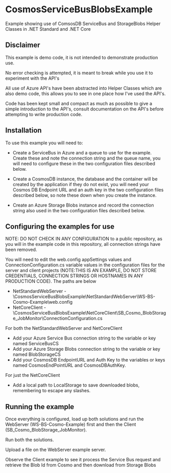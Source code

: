 
# CosmosServiceBusBlobsExample

Example showing use of ComsosDB ServiceBus and StorageBlobs Helper Classes in .NET Standard and .NET Core

## Disclaimer

This example is demo code, it is not intended to demonstrate production use.

No error checking is attempted, it is meant to break while you use it to experiment with the API's

All use of Azure API's have been abstracted into Helper Classes which are also demo code, this allows you to see in one place how I've used the API's.

Code has been kept small and compact as much as possible to give a simple introduction to the API's, consult documentation on the API's before attempting to write production code.

## Installation

To use this example you will need to:

- Create a ServiceBus in Azure and a queue to use for the example. Create these and note the connection string and the queue name, you will need to configure these in the two configuration files described below.

- Create a CosmosDB instance, the database and the container will be created by the application if they do not exist, you will need your Cosmos DB Endpoint URL and an auth key in the two configuration files described below, so note these down when you create the instance.

- Create an Azure Storage Blobs instance and record the connection string also used in the two configuration files described below.

## Configuring the examples for use

NOTE: DO NOT CHECK IN ANY CONFIGURATION to a public repository, as you will in the example code in this repository, all connection strings have been removed.

You will need to edit the web.config appSettings values and ConnectionConfiguration.cs variable values in the configuration files for the server and client projects (NOTE:THIS IS AN EXAMPLE, DO NOT STORE CREDENTIALS, CONNECTION STRINGS OR HOSTNAMES IN ANY PRODUCTION CODE). The paths are below

- NetStandardWebServer - \CosmosServiceBusBlobsExample\NetStandardWebServer\WS-BS-Cosmo-Example\web.config
- NetCoreClient - \CosmosServiceBusBlobsExample\NetCoreClient\SB_Cosmo_BlobStorage_JobMonitor\ConnectionConfiguration.cs

For both the NetStandardWebServer and NetCoreClient

- Add your Azure Service Bus connection string to the variable or key named ServiceBusCS
- Add your Azure Storage Blobs connection string to the variable or key named BlobStorageCS
- Add your CosmosDB EndpointURL and Auth Key to the variables or keys named CosmosEndPointURL and CosmosDBAuthKey.

For just the NetCoreClient

- Add a local path to LocalStorage to save downloaded blobs, remembering to escape any slashes.


## Running the example

Once everything is configured, load up both solutions and run the WebServer (WS-BS-Cosmo-Example) first and then the Client (SB_Cosmo_BlobStorage_JobMonitor).

Run both the solutions.

Upload a file on the WebServer example server.

Observe the Client example to see it process the Service Bus request and retrieve the Blob Id from Cosmo and then download from Storage Blobs

